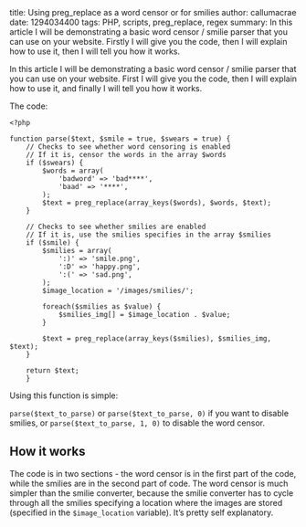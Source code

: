 <info>
title: Using preg_replace as a word censor or for smilies
author: callumacrae
date: 1294034400
tags: PHP, scripts, preg_replace, regex
summary: In this article I will be demonstrating a basic word censor / smilie parser that you can use on your website. Firstly I will give you the code, then I will explain how to use it, then I will tell you how it works.
</info>

In this article I will be demonstrating a basic word censor / smilie parser that you can use on your website. First I will give you the code, then I will explain how to use it, and finally I will tell you how it works.

The code:

	<?php

	function parse($text, $smile = true, $swears = true) {
		// Checks to see whether word censoring is enabled
		// If it is, censor the words in the array $words
		if ($swears) {
			$words = array(
				'badword' => 'bad****',
				'baad' => '****',
			);
			$text = preg_replace(array_keys($words), $words, $text);
		}

		// Checks to see whether smilies are enabled
		// If it is, use the smilies specifies in the array $smilies
		if ($smile) {
			$smilies = array(
				':)' => 'smile.png',
				':D' => 'happy.png',
				':(' => 'sad.png',
			);
			$image_location = '/images/smilies/';

			foreach($smilies as $value) {
				$smilies_img[] = $image_location . $value;
			}

			$text = preg_replace(array_keys($smilies), $smilies_img, $text);
		}

		return $text;
	 	}

Using this function is simple:

`parse($text_to_parse)` or `parse($text_to_parse, 0)` if you want to disable smilies, or `parse($text_to_parse, 1, 0)` to disable the word censor.

## How it works

The code is in two sections - the word censor is in the first part of the code, while the smilies are in the second part of code. The word censor is much simpler than the smilie converter, because the smilie converter has to cycle through all the smilies specifying a location where the images are stored (specified in the `$image_location` variable). It’s pretty self explanatory.
